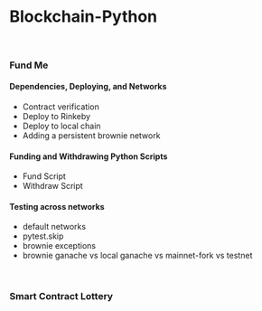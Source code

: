 # Blockchain-Python

<br>

### Fund Me
#### Dependencies, Deploying, and Networks
- Contract verification
- Deploy to Rinkeby
- Deploy to local chain
- Adding a persistent brownie network

#### Funding and Withdrawing Python Scripts
- Fund Script
- Withdraw Script

#### Testing across networks
- default networks
- pytest.skip
- brownie exceptions
- brownie ganache vs local ganache vs mainnet-fork vs testnet

<br>

### Smart Contract Lottery
